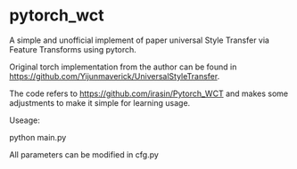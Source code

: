 # pytorch_wct
A simple and unofficial implement of paper universal Style Transfer via Feature Transforms using pytorch.

Original torch implementation from the author can be found in https://github.com/Yijunmaverick/UniversalStyleTransfer.

The code refers to https://github.com/irasin/Pytorch_WCT and makes some adjustments to make it simple for learning usage.


Useage:

python main.py

All parameters can be modified in cfg.py



